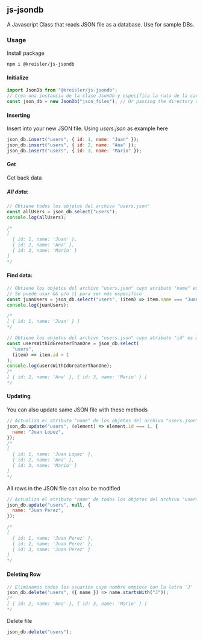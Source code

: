 ## js-jsondb

A Javascript Class that reads JSON file as a database. Use for sample DBs.

### Usage

Install package

```node
npm i @kreisler/js-jsondb
```

#### Initialize

```js
import JsonDb from "@kreisler/js-jsondb";
// Crea una instancia de la clase JsonDb y especifica la ruta de la carpeta
const json_db = new JsonDb("json_files"); // Or passing the directory of your json files with no trailing slash, default is the current directory. E.g.  new JSONDB( '/var/www/html/json_files' )
```

#### Inserting

Insert into your new JSON file. Using _users.json_ as example here

```js
json_db.insert("users", { id: 1, name: "Juan" });
json_db.insert("users", { id: 2, name: "Ana" });
json_db.insert("users", { id: 3, name: "Mario" });
```

#### Get

Get back data

##### All data:

```js
// Obtiene todos los objetos del archivo "users.json"
const allUsers = json_db.select("users");
console.log(allUsers);

/*
[
  { id: 1, name: 'Juan' },
  { id: 2, name: 'Ana' },
  { id: 3, name: 'Mario' }
]
*/
```

#### Find data:

```js
// Obtiene los objetos del archivo "users.json" cuyo atributo "name" es "Juan"
// Se puede usar && y/o || para ser más especifico
const juanUsers = json_db.select("users", (item) => item.name === "Juan");
console.log(juanUsers);

/*
[ { id: 1, name: 'Juan' } ]
*/
```

```js
// Obtiene los objetos del archivo "users.json" cuyo atributo "id" es mayor a 1
const usersWithIdGreaterThanOne = json_db.select(
  "users",
  (item) => item.id > 1
);
console.log(usersWithIdGreaterThanOne);
/*
[ { id: 2, name: 'Ana' }, { id: 3, name: 'Mario' } ]
*/
```

#### Updating

You can also update same JSON file with these methods

```js
// Actualiza el atributo "name" de los objetos del archivo "users.json" cuyo atributo "id" es 1
json_db.update("users", (element) => element.id === 1, {
  name: "Juan Lopez",
});
/*
[
  { id: 1, name: 'Juan Lopez' },
  { id: 2, name: 'Ana' },
  { id: 3, name: 'Mario' }
]
*/
```

All rows in the JSON file can also be modified

```js
// Actualiza el atributo "name" de todos los objetos del archivo "users.json"
json_db.update("users", null, {
  name: "Juan Perez",
});

/*
[
  { id: 1, name: 'Juan Perez' },
  { id: 2, name: 'Juan Perez' },
  { id: 3, name: 'Juan Perez' }
]
*/
```

#### Deleting Row

```js
// Eliminamos todos los usuarios cuyo nombre empiece con la letra 'J'
json_db.delete("users", ({ name }) => name.startsWith("J"));
/*
[ { id: 2, name: 'Ana' }, { id: 3, name: 'Mario' } ]
*/
```

Delete file

```js
json_db.delete("users");
```
